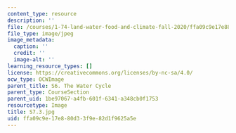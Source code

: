 ```yaml
---
content_type: resource
description: ''
file: /courses/1-74-land-water-food-and-climate-fall-2020/ffa09c9e17e880d33f9e82d1f9625a5e_S7.3.jpg
file_type: image/jpeg
image_metadata:
  caption: ''
  credit: ''
  image-alt: ''
learning_resource_types: []
license: https://creativecommons.org/licenses/by-nc-sa/4.0/
ocw_type: OCWImage
parent_title: S6. The Water Cycle
parent_type: CourseSection
parent_uid: 1be97067-a4fb-601f-6341-a348cb0f1753
resourcetype: Image
title: S7.3.jpg
uid: ffa09c9e-17e8-80d3-3f9e-82d1f9625a5e
---
```

